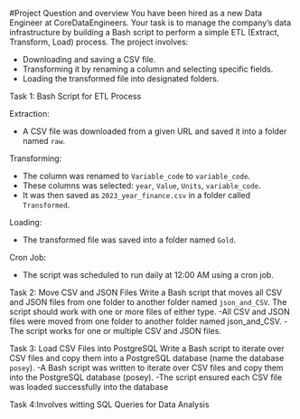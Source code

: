 #Project Question and overview
You have been hired as a new Data Engineer at CoreDataEngineers. Your task is to manage the company’s data infrastructure 
by building a Bash script to perform a simple ETL (Extract, Transform, Load) process.
 The project involves:
- Downloading and saving a CSV file.
- Transforming it by renaming a column and selecting specific fields.
- Loading the transformed file into designated folders.

 Task 1: Bash Script for ETL Process

Extraction:
- A CSV file was downloaded from a given URL and saved it into a folder named `raw`.

Transforming:
- The column was renamed to `Variable_code` to `variable_code`.
- These columns was selected: `year`, `Value`, `Units`, `variable_code`.
- It was then saved as `2023_year_finance.csv` in a folder called `Transformed`.

Loading:
- The transformed file was saved  into a folder named `Gold`.

Cron Job:
- The script was scheduled to run daily at 12:00 AM using a cron job.

Task 2: Move CSV and JSON Files
Write a Bash script that moves all CSV and JSON files from one folder to another folder named `json_and_CSV`. The script should work with one or more 
files of either type.
-All CSV and JSON files were moved from one folder to another folder named json_and_CSV.
-The script works for one or multiple CSV and JSON files.


Task 3: Load CSV Files into PostgreSQL
 Write a Bash script to iterate over CSV files and copy them into a PostgreSQL database (name the database `posey`).
-A Bash script was written to iterate over CSV files and copy them into the PostgreSQL database (posey).
-The script ensured each CSV file was loaded successfully into the database

Task 4:Involves witting SQL Queries for Data Analysis

